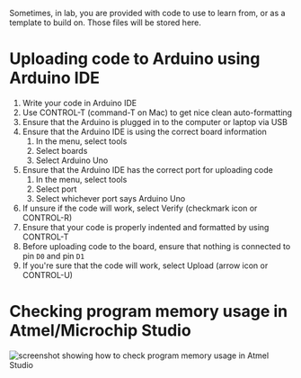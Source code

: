 Sometimes, in lab, you are provided with code to use to learn from, or as a template to build on. Those files will be stored here.

# Uploading code to Arduino using Arduino IDE
1. Write your code in Arduino IDE
2. Use CONTROL-T (command-T on Mac) to get nice clean auto-formatting
3. Ensure that the Arduino is plugged in to the computer or laptop via USB
4. Ensure that the Arduino IDE is using the correct board information
    1. In the menu, select tools
    2. Select boards
    3. Select Arduino Uno
5. Ensure that the Arduino IDE has the correct port for uploading code
    1. In the menu, select tools
    2. Select port
    3. Select whichever port says Arduino Uno
6. If unsure if the code will work, select Verify (checkmark icon or CONTROL-R)
7. Ensure that your code is properly indented and formatted by using CONTROL-T
8. Before uploading code to the board, ensure that nothing is connected to pin `D0` and pin `D1`
9. If you're sure that the code will work, select Upload (arrow icon or CONTROL-U)

# Checking program memory usage in Atmel/Microchip Studio
![screenshot showing how to check program memory usage in Atmel Studio](https://doctor-pasquale.com/wp-content/uploads/2022/06/Assembly-Program-Memory-Usage.png)
